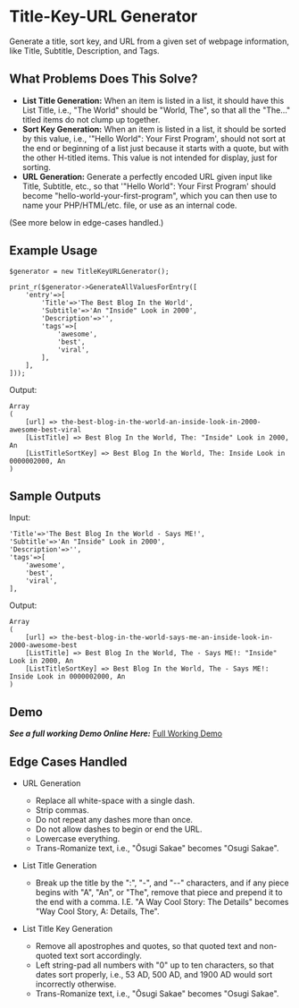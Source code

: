 # Title-Key-URL Generator
Generate a title, sort key, and URL from a given set of webpage information, like Title, Subtitle, Description, and Tags.

## What Problems Does This Solve?
* **List Title Generation:** When an item is listed in a list, it should have this List Title, i.e., "The World" should be "World, The", so that all the "The..." titled items do not clump up together.
* **Sort Key Generation:** When an item is listed in a list, it should be sorted by this value, i.e., '"Hello World": Your First Program', should not sort at the end or beginning of a list just because it starts with a quote, but with the other H-titled items.  This value is not intended for display, just for sorting.
* **URL Generation:** Generate a perfectly encoded URL given input like Title, Subtitle, etc., so that '"Hello World": Your First Program' should become "hello-world-your-first-program", which you can then use to name your PHP/HTML/etc. file, or use as an internal code.

(See more below in edge-cases handled.)

## Example Usage

	$generator = new TitleKeyURLGenerator();
	
	print_r($generator->GenerateAllValuesForEntry([
		'entry'=>[
			'Title'=>'The Best Blog In the World',
			'Subtitle'=>'An "Inside" Look in 2000',
			'Description'=>'',
			'tags'=>[
				'awesome',
				'best',
				'viral',
			],
		],
	]));
  
  Output:
  
  	Array
	(
	    [url] => the-best-blog-in-the-world-an-inside-look-in-2000-awesome-best-viral
	    [ListTitle] => Best Blog In the World, The: "Inside" Look in 2000, An
	    [ListTitleSortKey] => Best Blog In the World, The: Inside Look in 0000002000, An
	)

## Sample Outputs

  Input:

	'Title'=>'The Best Blog In the World - Says ME!',
	'Subtitle'=>'An "Inside" Look in 2000',
	'Description'=>'',
	'tags'=>[
		'awesome',
		'best',
		'viral',
	],
    
  Output:

	Array
	(
	    [url] => the-best-blog-in-the-world-says-me-an-inside-look-in-2000-awesome-best
	    [ListTitle] => Best Blog In the World, The - Says ME!: "Inside" Look in 2000, An
	    [ListTitleSortKey] => Best Blog In the World, The - Says ME!: Inside Look in 0000002000, An
	)

## Demo

***See a full working Demo Online Here:*** [Full Working Demo](https://3v4l.org/fA2ui)

## Edge Cases Handled

* URL Generation

  * Replace all white-space with a single dash.
  * Strip commas.
  * Do not repeat any dashes more than once.
  * Do not allow dashes to begin or end the URL.
  * Lowercase everything.
  * Trans-Romanize text, i.e., "Ōsugi Sakae" becomes "Osugi Sakae".

* List Title Generation

  * Break up the title by the ":", "-", and "--" characters, and if any piece begins with "A", "An", or "The", remove that piece and prepend it to the end with a comma.  I.E. "A Way Cool Story: The Details" becomes "Way Cool Story, A: Details, The".

* List Title Key Generation

  * Remove all apostrophes and quotes, so that quoted text and non-quoted text sort accordingly.
  * Left string-pad all numbers with "0" up to ten characters, so that dates sort properly, i.e., 53 AD, 500 AD, and 1900 AD would sort incorrectly otherwise.
  * Trans-Romanize text, i.e., "Ōsugi Sakae" becomes "Osugi Sakae".
